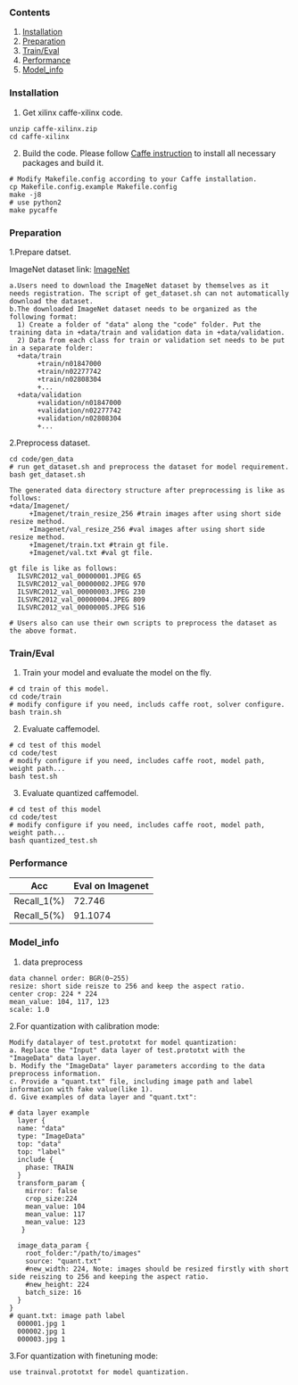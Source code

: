 ### Contents
1. [Installation](#installation)
2. [Preparation](#preparation)
3. [Train/Eval](#traineval)
4. [Performance](#performance)
5. [Model_info](#model_info)

### Installation
1. Get xilinx caffe-xilinx code.
  ```shell
  unzip caffe-xilinx.zip
  cd caffe-xilinx
  ```

2. Build the code. Please follow [Caffe instruction](http://caffe.berkeleyvision.org/installation.html) to install all necessary packages and build it.
  ```shell
  # Modify Makefile.config according to your Caffe installation.
  cp Makefile.config.example Makefile.config
  make -j8
  # use python2
  make pycaffe
  ```

### Preparation

1.Prepare datset.
  
  ImageNet dataset link: [ImageNet](http://image-net.org/download-images) 
  
  ```
  a.Users need to download the ImageNet dataset by themselves as it needs registration. The script of get_dataset.sh can not automatically download the dataset. 
  b.The downloaded ImageNet dataset needs to be organized as the following format:
    1) Create a folder of "data" along the "code" folder. Put the training data in +data/train and validation data in +data/validation.
    2) Data from each class for train or validation set needs to be put in a separate folder:
    +data/train
         +train/n01847000 
         +train/n02277742
         +train/n02808304
         +... 
    +data/validation
         +validation/n01847000 
         +validation/n02277742
         +validation/n02808304
         +... 
  ```
  
2.Preprocess dataset.

  ```shell
  cd code/gen_data
  # run get_dataset.sh and preprocess the dataset for model requirement.
  bash get_dataset.sh 
  ```
  
  ```
  The generated data directory structure after preprocessing is like as follows:
  +data/Imagenet/   
       +Imagenet/train_resize_256 #train images after using short side resize method.
       +Imagenet/val_resize_256 #val images after using short side resize method. 
       +Imagenet/train.txt #train gt file.
       +Imagenet/val.txt #val gt file.
  
  gt file is like as follows: 
    ILSVRC2012_val_00000001.JPEG 65
    ILSVRC2012_val_00000002.JPEG 970
    ILSVRC2012_val_00000003.JPEG 230
    ILSVRC2012_val_00000004.JPEG 809
    ILSVRC2012_val_00000005.JPEG 516
    
  # Users also can use their own scripts to preprocess the dataset as the above format.
  ```

### Train/Eval
1. Train your model and evaluate the model on the fly.
  ```shell
  # cd train of this model.
  cd code/train
  # modify configure if you need, includs caffe root, solver configure.
  bash train.sh 
  ```

2. Evaluate caffemodel.
  ```shell
  # cd test of this model
  cd code/test
  # modify configure if you need, includes caffe root, model path, weight path... 
  bash test.sh
  ```
3. Evaluate quantized caffemodel.
  ```shell
  # cd test of this model
  cd code/test
  # modify configure if you need, includes caffe root, model path, weight path... 
  bash quantized_test.sh
  ```
### Performance

|Acc |Eval on Imagenet| 
|----|----|
|Recall_1(%)|72.746|
|Recall_5(%)|91.1074|

### Model_info

1. data preprocess
  ```
  data channel order: BGR(0~255)                  
  resize: short side reisze to 256 and keep the aspect ratio.
  center crop: 224 * 224                            
  mean_value: 104, 117, 123
  scale: 1.0
  ```

2.For quantization with calibration mode:
  ```
  Modify datalayer of test.prototxt for model quantization:
  a. Replace the "Input" data layer of test.prototxt with the "ImageData" data layer.
  b. Modify the "ImageData" layer parameters according to the data preprocess information.
  c. Provide a "quant.txt" file, including image path and label information with fake value(like 1).
  d. Give examples of data layer and "quant.txt":

  # data layer example
    layer {
    name: "data"
    type: "ImageData"
    top: "data"
    top: "label"
    include {
      phase: TRAIN
    }
    transform_param {
      mirror: false
      crop_size:224
      mean_value: 104
      mean_value: 117
      mean_value: 123
     }

    image_data_param {
      root_folder:"/path/to/images"
      source: "quant.txt"
      #new_width: 224, Note: images should be resized firstly with short side reiszing to 256 and keeping the aspect ratio. 
      #new_height: 224
      batch_size: 16
    }
  }
  # quant.txt: image path label
    000001.jpg 1
    000002.jpg 1
    000003.jpg 1

  ```
3.For quantization with finetuning mode: 
  ```
  use trainval.prototxt for model quantization.
  ```
